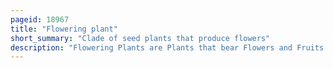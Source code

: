 ```yaml
---
pageid: 18967
title: "Flowering plant"
short_summary: "Clade of seed plants that produce flowers"
description: "Flowering Plants are Plants that bear Flowers and Fruits and form the Clade Angiospermae commonly called Angiosperms. They include all forbs, grasses and grass-like plants, a vast majority of broad-leaved trees, shrubs and vines, and most aquatic plants. The Term Angiosperm is derived from greek Words Angeion and Sperma Meaning that Seeds are contained in a Fruit. They are by far the most diverse Group of Land Plants with 64 Orders, 416 Families, approximately 13,000 known Genera and 300,000 known Species. Angiosperms were once known as Magnoliophyta."
---
```

